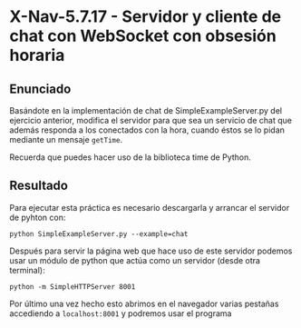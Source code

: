 # X-Nav-5.7.17 - Servidor y cliente de chat con WebSocket con obsesión horaria

## Enunciado

Basándote en la implementación de chat de SimpleExampleServer.py del ejercicio anterior,
modifica el servidor para que sea un servicio de chat que además responda a los conectados
con la hora, cuando éstos se lo pidan mediante un mensaje
`getTime`.

Recuerda que puedes hacer uso de la biblioteca time de Python.

## Resultado

Para ejecutar esta práctica es necesario descargarla y arrancar el servidor de pyhton con:

`python SimpleExampleServer.py --example=chat`

Después para servir la página web que hace uso de este servidor podemos usar un módulo de python que actúa como un servidor (desde otra terminal):

`python -m SimpleHTTPServer 8001`

Por último una vez hecho esto abrimos en el navegador varias pestañas accediendo a `localhost:8001` y podremos usar el programa
